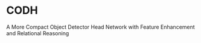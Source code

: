 # CODH
A More Compact Object Detector Head Network with Feature Enhancement and Relational Reasoning
